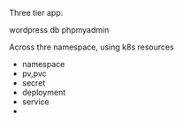 Three tier app:

wordpress
db
phpmyadmin

Across thre namespace, using k8s resources

- namespace
- pv,pvc
- secret
- deployment
- service
- 
